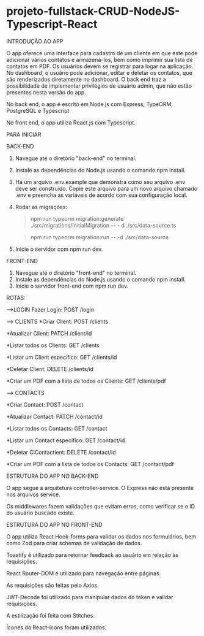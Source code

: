 # projeto-fullstack-CRUD-NodeJS-Typescript-React

INTRODUÇÃO AO APP

O app oferece uma interface para cadastro de um cliente em que este pode adicionar vários contatos e armazená-los, bem como imprimir sua lista de contatos em PDF. Os usuários devem se registrar para logar na aplicação.
No dashboard, o usuário pode adicionar, editar e deletar os contatos, que são renderizados diretamente no dashboard. 
O back end traz a possibilidade de implementar privilégios de usuário admin, que não estão presentes nesta versão do app. 

No back end, o app é escrito em Node.js com Express, TypeORM, PostgreSQL e Typescript

No front end, o app utiliza React.js com Typescript. 



PARA INICIAR 

BACK-END 

1. Navegue até o diretório "back-end" no terminal.

2. Instale as dependências do Node.js usando o comando npm install.

3. Há um arquivo .env.example que demonstra como seu arquivo .env deve ser construído. Copie este arquivo para um novo arquivo chamado .env e preencha as variáveis de acordo com sua configuração local.

4.  Rodar as migrações: 

	> npm run typeorm migration:generate ./src/migrations/InitialMigration -- -	d ./src/data-source.ts

	> npm run typeorm migration:run -- -d ./src/data-source

5. Inicie o servidor com npm run dev.


FRONT-END 

1. Navegue até o diretório "front-end" no terminal.
2. Instale as dependências do Node.js usando o comando npm install.
3. Inicie o servidor front-end com npm run dev.


ROTAS: 


-->LOGIN Fazer Login: POST /login

--> CLIENTS 
*Criar Client: 
POST /clients 


*Atualizar Client: 
PATCH /client/id 

*Listar todos os Clients: 
GET /clients 

*Listar um Client específico: 
GET /clients/id 

*Deletar Client: 
DELETE /clients/id 

*Criar um PDF com a lista de todos os Clients: 
GET /clients/pdf

--> CONTACTS 

*Criar Contact: 
POST /contact 

*Atualizar Contact: 
PATCH /contact/id 

*Listar todos os Contacts: 
GET /contact 

*Listar um Contact específico: 
GET /contact/id 

*Deletar ClContactient: 
DELETE /contact/id 

*Criar um PDF com a lista de todos os Contacts: 
GET /contact/pdf


ESTRUTURA DO APP NO BACK-END  

O app segue a arquitetura controller-service. O Express não está presente nos arquivos service. 

Os middlewares fazem validações que evitam erros, como verificar se o ID do usuário buscado existe. 

ESTRUTURA DO APP NO FRONT-END

O app utiliza React Hook-forms para validar os dados nos formulários, bem como Zod para criar schemas de validação de dados. 

Toastify é utilizado para retornar feedback ao usuário em relação às requisições. 

React Router-DOM é utilizado para navegação entre páginas. 

As requisições são feitas pelo Axios. 

JWT-Decode foi utilizado para manipular dados do token e validar requisições. 

A estilização foi feita com Stitches. 

Ícones do React-Icons foram utilizados. 


